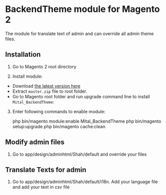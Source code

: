 # BackendTheme module for Magento 2

The module for translate text of admin and can override all admin theme files.

## Installation

1. Go to Magento 2 root directory

2. Install module:

 
- Download [the latest version here](https://github.com//mitaldeveloper/magento2-backend-theme/archive/refs/heads/master.zip) 
- Extract `master.zip` file to root folder.
- Go to Magento root folder and run upgrade command line to install `Mital_BackendTheme`:



3. Enter following commands to enable module:


   php bin/magento module:enable Mital_BackendTheme
   php bin/magento setup:upgrade
   php bin/magento cache:clean


## Modify admin files

1. Go to app/design/adminhtml/Shah/default and override your files

## Translate Texts for admin

1. Go to app/design/adminhtml/Shah/default/i18n. Add your language file and add your text in csv file
